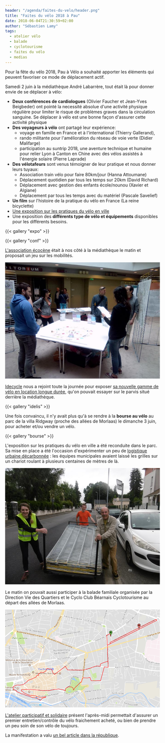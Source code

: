 ```yaml
---
header: "/agenda/faites-du-velo/header.png"
title: "Faites du vélo 2018 à Pau"
date: 2018-06-04T21:30:59+02:00
author: "Sébastien Lamy"
tags:
  - atelier vélo
  - balade
  - cyclotourisme
  - faites du vélo
  - medias
---
```


Pour la fête du vélo 2018, Pau à Vélo a souhaité apporter les éléments
qui peuvent favoriser ce mode de déplacement actif.

Samedi 2 juin à la médiathèque André Labarrère, tout était là pour donner
envie de se déplacer à vélo:

* **Deux conférences de cardiologues** (Olivier Faucher et Jean-Yves Beigbeder)
  ont pointé la necessité absolue d'une activité
  physique régulière pour limiter le risque de problèmes graves
  dans la circulation sanguine. Se déplacer à vélo est une
  bonne façon d'assurer cette activité physique
* **Des voyageurs à vélo** ont partagé leur expérience:
  * voyage en famille en France et à l'international (Thierry Gallerand),
  * rando militante pour l'amélioration du réseau de voie verte (Didier Malifarge)
  * participation au suntrip 2018, une aventure technique et humaine pour relier
    Lyon à Canton en Chine avec des vélos assistés à l'énergie solaire (Pierre Laprade)
* **Des vélotafeurs** sont venus témoigner de leur pratique et nous donner leurs tuyaux:
  * Association train vélo pour faire 80km/jour (Hanna Attoumane)
  * Déplacement quotidien par tous les temps sur 20km (David Richard)
  * Déplacement avec gestion des enfants école/nounou (Xavier et Algiane)
  * Déplacement par tous les temps avec du matériel (Pascale Savelief)
* **Un film** sur l'histoire de la pratique du vélo en France (La reine bicyclette)
* [Une exposition sur les pratiques du vélo en ville][]
* Une exposition des **différents type de vélo et équipements** disponibles pour
  les différents besoins.

{{< gallery "expo" >}}

{{< gallery "conf" >}}

[L'association écocène] était à nos côté à la médiathèque le matin et proposait un
jeu sur les mobilités.

![](ecocene.jpg)

[Idecycle][] nous a rejoint toute la journée pour exposer [sa nouvelle gamme
de vélo en location longue durée][], qu'on pouvait essayer sur le parvis situé
derrière la médiathèque.

{{< gallery "idelis" >}}

Une fois convaincu, il n'y avait plus qu'à se rendre à la **bourse au vélo** au
parc de la villa Ridgway (proche des allées de Morlaas) le dimanche 3 juin, pour
acheter et/ou vendre un vélo.

{{< gallery "bourse" >}}

L'exposition sur les pratiques du vélo en ville a été reconduite dans le parc.
Sa mise en place a été  l'occasion d'expérimenter un peu de [logistique urbaine
décarbonnée][] : les équipes municipales avaient laissé les grilles sur
un chariot roulant à plusieurs centaines de mètres de là.

![](logistique.jpg)

Le matin on pouvait aussi participer à la balade familiale organisée par
la Direction Vie des Quartiers et le Cyclo Club Béarnais Cyclotourisme au départ
des allées de Morlaas.

![](balade-familiale.png)

 [L'atelier participatif et solidaire] présent l'après-midi
permettait d'assurer un premier entretien/contrôle du vélo fraichement acheté, ou
bien de prendre un peu soin de son vélo de toujours.

La manifestation a valu [un bel article dans la république][].


[Une exposition sur les pratiques du vélo en ville]: expo-faites-du-velo-2018-pau-a-velo.pdf
[logistique urbaine décarbonnée]: http://carfree.fr/index.php/2017/09/20/la-logistique-urbaine-decarbonee/
[L'atelier participatif et solidaire]: http://www.ateliervelopau.fr/
[L'association écocène]: http://ecocene.fr/
[Idecycle]: http://www.reseau-idelis.com/1105-IDEcycle---Votre-service-velo-de-l-agglomeration-paloise.html
[sa nouvelle gamme de vélo en location longue durée]: http://www.reseau-idelis.com/affichage.php?id=1134
[un bel article dans la république]: http://www.larepubliquedespyrenees.fr/2018/06/04/pau-et-le-velo-je-t-aime-moi-non-plus,2357056.php
